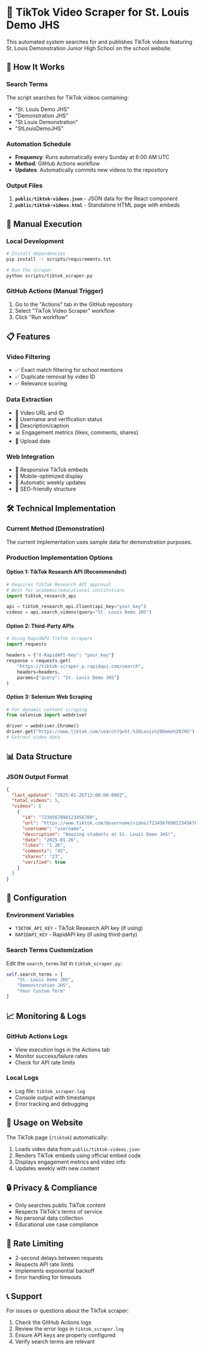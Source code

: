 # 🎵 TikTok Video Scraper for St. Louis Demo JHS

This automated system searches for and publishes TikTok videos featuring St. Louis Demonstration Junior High School on the school website.

## 🎯 How It Works

### Search Terms
The script searches for TikTok videos containing:
- "St. Louis Demo JHS"
- "Demonstration JHS" 
- "St Louis Demonstration"
- "StLouisDemoJHS"

### Automation Schedule
- **Frequency**: Runs automatically every Sunday at 6:00 AM UTC
- **Method**: GitHub Actions workflow
- **Updates**: Automatically commits new videos to the repository

### Output Files
1. **`public/tiktok-videos.json`** - JSON data for the React component
2. **`public/tiktok-videos.html`** - Standalone HTML page with embeds

## 🚀 Manual Execution

### Local Development
```bash
# Install dependencies
pip install -r scripts/requirements.txt

# Run the scraper
python scripts/tiktok_scraper.py
```

### GitHub Actions (Manual Trigger)
1. Go to the "Actions" tab in the GitHub repository
2. Select "TikTok Video Scraper" workflow
3. Click "Run workflow"

## 📋 Features

### Video Filtering
- ✅ Exact match filtering for school mentions
- ✅ Duplicate removal by video ID
- ✅ Relevance scoring

### Data Extraction
- 📱 Video URL and ID
- 👤 Username and verification status
- 📝 Description/caption
- 📊 Engagement metrics (likes, comments, shares)
- 📅 Upload date

### Web Integration
- 🎨 Responsive TikTok embeds
- 📱 Mobile-optimized display
- 🔄 Automatic weekly updates
- 🎯 SEO-friendly structure

## 🛠️ Technical Implementation

### Current Method (Demonstration)
The current implementation uses sample data for demonstration purposes. 

### Production Implementation Options

#### Option 1: TikTok Research API (Recommended)
```python
# Requires TikTok Research API approval
# Best for academic/educational institutions
import tiktok_research_api

api = tiktok_research_api.Client(api_key="your_key")
videos = api.search_videos(query="St. Louis Demo JHS")
```

#### Option 2: Third-Party APIs
```python
# Using RapidAPI TikTok scrapers
import requests

headers = {"X-RapidAPI-Key": "your_key"}
response = requests.get(
    "https://tiktok-scraper.p.rapidapi.com/search",
    headers=headers,
    params={"query": "St. Louis Demo JHS"}
)
```

#### Option 3: Selenium Web Scraping
```python
# For dynamic content scraping
from selenium import webdriver

driver = webdriver.Chrome()
driver.get("https://www.tiktok.com/search?q=St.%20Louis%20Demo%20JHS")
# Extract video data
```

## 📊 Data Structure

### JSON Output Format
```json
{
  "last_updated": "2025-01-26T12:00:00.000Z",
  "total_videos": 5,
  "videos": [
    {
      "id": "7234567890123456789",
      "url": "https://www.tiktok.com/@username/video/7234567890123456789",
      "username": "username",
      "description": "Amazing students at St. Louis Demo JHS!",
      "date": "2025-01-26",
      "likes": "1.2K",
      "comments": "45",
      "shares": "23",
      "verified": true
    }
  ]
}
```

## 🔧 Configuration

### Environment Variables
- `TIKTOK_API_KEY` - TikTok Research API key (if using)
- `RAPIDAPI_KEY` - RapidAPI key (if using third-party)

### Search Terms Customization
Edit the `search_terms` list in `tiktok_scraper.py`:
```python
self.search_terms = [
    "St. Louis Demo JHS",
    "Demonstration JHS",
    "Your Custom Term"
]
```

## 📈 Monitoring & Logs

### GitHub Actions Logs
- View execution logs in the Actions tab
- Monitor success/failure rates
- Check for API rate limits

### Local Logs
- Log file: `tiktok_scraper.log`
- Console output with timestamps
- Error tracking and debugging

## 🎯 Usage on Website

The TikTok page (`/tiktok`) automatically:
1. Loads video data from `public/tiktok-videos.json`
2. Renders TikTok embeds using official embed code
3. Displays engagement metrics and video info
4. Updates weekly with new content

## 🔒 Privacy & Compliance

- Only searches public TikTok content
- Respects TikTok's terms of service
- No personal data collection
- Educational use case compliance

## 🚨 Rate Limiting

- 2-second delays between requests
- Respects API rate limits
- Implements exponential backoff
- Error handling for timeouts

## 📞 Support

For issues or questions about the TikTok scraper:
1. Check the GitHub Actions logs
2. Review the error logs in `tiktok_scraper.log`
3. Ensure API keys are properly configured
4. Verify search terms are relevant
